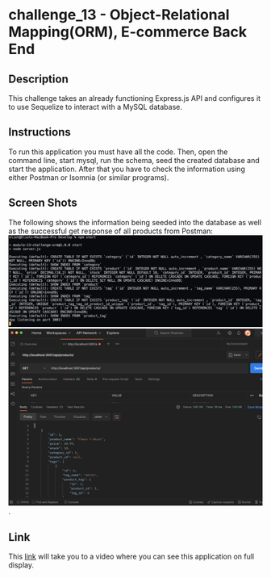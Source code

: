 # challenge_13 - Object-Relational Mapping(ORM), E-commerce Back End 

## Description 
This challenge takes an already functioning Express.js API and configures it to use Sequelize to interact with a MySQL database.

## Instructions
To run this application you must have all the code. Then, open the command line, start mysql, run the schema, seed the created database and start the application. After that you have to check the information using either Postman or Isomnia (or similar programs).

## Screen Shots
The following shows the information being seeded into the database as well as the successful get response of all products from Postman: ![CLI view](./assets/images/screenshot1.png)![Postman view](./assets/images/screenshot2.png).

## Link
This [link](https://drive.google.com/file/d/17sAhLAk8WD5ON2z4-VQ9FO-xiSarxWUh/view) will take you to a video where you can see this application on full display.